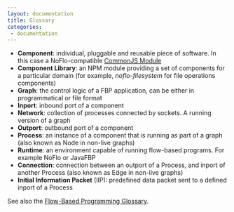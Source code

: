 ```yaml
---
layout: documentation
title: Glossary
categories:
 - documentation
---
```

* **Component**: individual, pluggable and reusable piece of software. In this case a NoFlo-compatible [CommonJS Module](http://requirejs.org/docs/commonjs.html)
* **Component Library**: an NPM module providing a set of components for a particular domain (for example, *noflo-filesystem* for file operations components)
* **Graph**: the control logic of a FBP application, can be either in programmatical or file format
* **Inport**: inbound port of a component
* **Network**: collection of processes connected by sockets. A running version of a graph
* **Outport**: outbound port of a component
* **Process**: an instance of a component that is running as part of a graph (also known as Node in non-live graphs)
* **Runtime**: an environment capable of running flow-based programs. For example NoFlo or JavaFBP
* **Connection**: connection between an outport of a Process, and inport of another Process (also known as Edge in non-live graphs)
* **Initial Information Packet** (IIP): predefined data packet sent to a defined inport of a Process

See also the [Flow-Based Programming Glossary](http://www.jpaulmorrison.com/fbp/gloss.htm).
